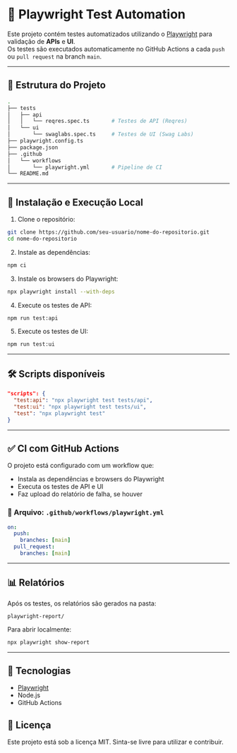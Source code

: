 # 🧪 Playwright Test Automation

Este projeto contém testes automatizados utilizando o [Playwright](https://playwright.dev/) para validação de **APIs** e **UI**.  
Os testes são executados automaticamente no GitHub Actions a cada `push` ou `pull request` na branch `main`.

---

## 📁 Estrutura do Projeto

```bash
.
├── tests
│   ├── api
│   │   └── reqres.spec.ts       # Testes de API (Reqres)
│   └── ui
│       └── swaglabs.spec.ts     # Testes de UI (Swag Labs)
├── playwright.config.ts
├── package.json
├── .github
│   └── workflows
│       └── playwright.yml       # Pipeline de CI
└── README.md
```

---

## 🚀 Instalação e Execução Local

1. Clone o repositório:

```bash
git clone https://github.com/seu-usuario/nome-do-repositorio.git
cd nome-do-repositorio
```

2. Instale as dependências:

```bash
npm ci
```

3. Instale os browsers do Playwright:

```bash
npx playwright install --with-deps
```

4. Execute os testes de API:

```bash
npm run test:api
```

5. Execute os testes de UI:

```bash
npm run test:ui
```

---

## 🛠 Scripts disponíveis

```json
"scripts": {
  "test:api": "npx playwright test tests/api",
  "test:ui": "npx playwright test tests/ui",
  "test": "npx playwright test"
}
```

---

## ✅ CI com GitHub Actions

O projeto está configurado com um workflow que:

- Instala as dependências e browsers do Playwright
- Executa os testes de API e UI
- Faz upload do relatório de falha, se houver

### 🧩 Arquivo: `.github/workflows/playwright.yml`

```yml
on:
  push:
    branches: [main]
  pull_request:
    branches: [main]
```

---

## 📊 Relatórios

Após os testes, os relatórios são gerados na pasta:

```
playwright-report/
```

Para abrir localmente:

```bash
npx playwright show-report
```

---

## 🧰 Tecnologias

- [Playwright](https://playwright.dev/)
- Node.js
- GitHub Actions

## 📝 Licença

Este projeto está sob a licença MIT. Sinta-se livre para utilizar e contribuir.
